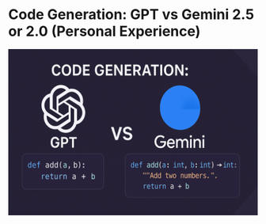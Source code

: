 # Code Generation: GPT vs Gemini 2.5 or 2.0  (Personal Experience)
![Code Generation Comparison](./images/figure1.png)